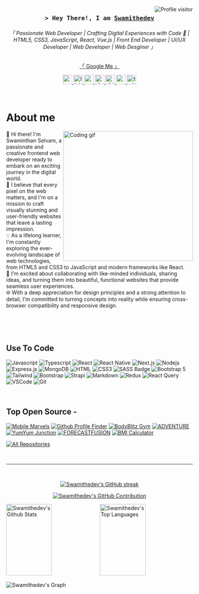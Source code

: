 <!--
<h2 align="center">
  Welcome to Swamithedev World!
  <img src="https://media.giphy.com/media/hvRJCLFzcasrR4ia7z/giphy.gif" width="28">
</h2>
-->

<!--
<p align="center">
  <a href="https://github.com/swamithedev"><img src="https://readme-typing-svg.herokuapp.com/?lines=Self%20Taught%20Programmer;Front%20End%20Developer;1.5%2B%20years%20of%20coding%20experience;Always%20learning%20new%20things&center=true&width=380&height=45"></a>
</p>

 -->

<a href="https://komarev.com/ghpvc/?username=swamithedev">
  <img align="right" src="https://komarev.com/ghpvc/?username=swamithedev&label=Visitors&color=0e75b6&style=flat" alt="Profile visitor" />
</a>


 
<!-- Intro  -->
<h3 align="center">
        <samp>&gt; Hey There!, I am
                <b><a target="_blank" href="https://swamithedev.vercel.app">Swamithedev</a></b>
        </samp>
</h3>


<p align="center"> 
  <samp>
     <h6 align="center" color='black'>「 Passionate Web Developer | Crafting Digital Experiences with Code 🚀 | HTML5, CSS3, JavaScript, React, Vue.js | Front End Developer | UI/UX Developer | Web Developer | Web Desginer 」</h6> 
 
  </samp>
</p>
<p align="center"> 
   <a align="center" href="https://www.google.com/search?q=swamithedev&oq=swamithedev&gs_lcrp=EgZjaHJvbWUqBggAEEUYOzIGCAAQRRg7MgYIARBFGDwyBggCEEUYPDIGCAMQRRhBMgYIBBBFGDwyBggFEEUYQTIGCAYQRRhBMgYIBxBFGDzSAQg0Mjc4ajBqNKgCALACAA&sourceid=chrome&ie=UTF-8">「 Google Me 」</a>
</p>


<p align="center">
<a href="https://swamithedev.vercel.app/" target="_blank">
    <img src="https://img.shields.io/static/v1?message=Portfolio&logo=codesandbox&label=&color=050504&logoColor=DBDBDB&labelColor=&style=for-the-badge" height="25" alt="vercel logo"  />
  </a>
  <a href="https://www.linkedin.com/in/swaminathanselvam/" target="_blank">
    <img src="https://img.shields.io/static/v1?message=LinkedIn&logo=linkedin&label=&color=0077B5&logoColor=white&labelColor=&style=for-the-badge" height="25" alt="linkedin logo"  />
  </a>
  <a href="https://codepen.io/SwamiTheDev/" target="_blank">
    <img src="https://img.shields.io/static/v1?message=Codepen&logo=codepen&label=&color=000000&logoColor=white&labelColor=&style=for-the-badge" height="25" alt="codepen logo"  />
  </a>
  
  <a href="https://dev.to/swamithedev" target="_blank">
    <img src="https://img.shields.io/static/v1?message=dev.to&logo=dev.to&label=&color=0A0A0A&logoColor=white&labelColor=&style=for-the-badge" height="25" alt="devto logo"  />
  </a>
  <a href="https://dribbble.com/swamiTheDev/about" target="_blank">
    <img src="https://img.shields.io/static/v1?message=Dribbble&logo=dribbble&label=&color=EA4C89&logoColor=white&labelColor=&style=for-the-badge" height="25" alt="dribbble logo"  />
  </a>
  <a href="mailto:swamithedev.gmail.com" target="_blank">
    <img src="https://img.shields.io/static/v1?message=Gmail&logo=gmail&label=&color=D14836&logoColor=white&labelColor=&style=for-the-badge" height="25" alt="gmail logo"  />
  </a>
  <a href="https://twitter.com/swamithedev" target="_blank">
    <img src="https://img.shields.io/static/v1?message=Twitter&logo=twitter&label=&color=1DA1F2&logoColor=white&labelColor=&style=for-the-badge" height="25" alt="twitter logo"  />
  </a>
</p>
<br />

<!-- About Section -->
 # About me
 
<p>
 <img align="right" width="350" src="/assets/programmer.gif" alt="Coding gif" />
  
👋 Hi there! I'm Swaminthan Selvam, a passionate and creative frontend web developer ready to embark on an exciting journey in the digital world. <br>
🚀 I believe that every pixel on the web matters, and I'm on a mission to craft visually stunning and user-friendly websites that leave a lasting impression.<br>
💡 As a lifelong learner, I'm constantly exploring the ever-evolving landscape of web technologies, from HTML5 and CSS3 to JavaScript and modern frameworks like React.<br>
🤝 I'm excited about collaborating with like-minded individuals, sharing ideas, and turning them into beautiful, functional websites that provide seamless user experiences. <br>
🌐 With a deep appreciation for design principles and a strong attention to detail, I'm committed to turning concepts into reality while ensuring cross-browser compatibility and responsive design.<br>
</p>

<br/>
<br/>
<br/>

## Use To Code

![Javascript](https://img.shields.io/badge/Javascript-F0DB4F?style=for-the-badge&labelColor=black&logo=javascript&logoColor=F0DB4F)
![Typescript](https://img.shields.io/badge/Typescript-007acc?style=for-the-badge&labelColor=black&logo=typescript&logoColor=007acc)
![React](https://img.shields.io/badge/-React-61DBFB?style=for-the-badge&labelColor=black&logo=react&logoColor=61DBFB)
![React Native](https://img.shields.io/badge/React_Native-20232A?style=for-the-badge&logo=react&logoColor=61DAFB)
![Next.js](https://img.shields.io/badge/next.js-000000?style=for-the-badge&logo=nextdotjs&logoColor=white)
![Nodejs](https://img.shields.io/badge/Nodejs-3C873A?style=for-the-badge&labelColor=black&logo=node.js&logoColor=3C873A)
![Express.js](https://img.shields.io/badge/Express.js-000000?style=for-the-badge&logo=express&logoColor=white)
![MongoDB](https://img.shields.io/badge/MongoDB-4EA94B?style=for-the-badge&logo=mongodb&logoColor=white)
![HTML](https://img.shields.io/badge/HTML5-E34F26?style=for-the-badge&logo=html5&logoColor=white)
![CSS3](https://img.shields.io/badge/CSS3-1572B6?style=for-the-badge&logo=css3&logoColor=white)
![SASS Badge](https://img.shields.io/badge/Sass-CC6699?style=for-the-badge&logo=sass&logoColor=white)
![Bootstrap 5](https://img.shields.io/badge/bootstrap-0170FE?style=for-the-badge&logo=bootstrap&logoColor=white)
![Tailwind](https://img.shields.io/badge/Tailwind_CSS-092749?style=for-the-badge&logo=tailwindcss&logoColor=06B6D4&labelColor=000000)
![Bootstrap](https://img.shields.io/badge/Bootstrap-563D7C?style=for-the-badge&logo=bootstrap&logoColor=white)
![Strapi](https://img.shields.io/badge/strapi-2E7EEA?style=for-the-badge&logo=strapi&logoColor=white)
![Markdown](https://img.shields.io/badge/Markdown-000000?style=for-the-badge&logo=markdown&logoColor=white)
![Redux](https://img.shields.io/badge/Redux-593D88?style=for-the-badge&logo=redux&logoColor=white)
![React Query](https://img.shields.io/badge/-React_Query-FF4154?style=for-the-badge&logo=react%20query&logoColor=white)
![VSCode](https://img.shields.io/badge/Visual_Studio-0078d7?style=for-the-badge&logo=visual%20studio&logoColor=white)
![Git](https://img.shields.io/badge/Git-F05032?style=for-the-badge&logo=git&logoColor=white)

<br/>

## Top Open Source -

[![Mobile Marvels](https://github-readme-stats.vercel.app/api/pin/?username=swamithedev&repo=MobileMarvels&border_color=7F3FBF&bg_color=0D1117&title_color=C9D1D9&text_color=8B949E&icon_color=7F3FBF)](https://github.com/SwamiTheDev/MobileMarvels)
[![Github Profile Finder](https://github-readme-stats.vercel.app/api/pin/?username=swamithedev&repo=github_profile_finder&border_color=7F3FBF&bg_color=0D1117&title_color=C9D1D9&text_color=8B949E&icon_color=7F3FBF)](https://github.com/SwamiTheDev/github_profile_finder)
[![BodyBlitz Gym](https://github-readme-stats.vercel.app/api/pin/?username=swamithedev&repo=gym_website&border_color=7F3FBF&bg_color=0D1117&title_color=C9D1D9&text_color=8B949E&icon_color=7F3FBF)](https://github.com/SwamiTheDev/gym_website)
[![ADVENTURE](https://github-readme-stats.vercel.app/api/pin/?username=swamithedev&repo=Adventure&border_color=7F3FBF&bg_color=0D1117&title_color=C9D1D9&text_color=8B949E&icon_color=7F3FBF)](https://github.com/SwamiTheDev/Adventure)
[![YumYum Junction](https://github-readme-stats.vercel.app/api/pin/?username=swamithedev&repo=YumYum-Junction&border_color=7F3FBF&bg_color=0D1117&title_color=C9D1D9&text_color=8B949E&icon_color=7F3FBF)](https://github.com/SwamiTheDev/YumYum-Junction)
[![FORECASTFUSION](https://github-readme-stats.vercel.app/api/pin/?username=swamithedev&repo=weather-site&border_color=7F3FBF&bg_color=0D1117&title_color=C9D1D9&text_color=8B949E&icon_color=7F3FBF)](https://github.com/SwamiTheDev/weather-site)
[![BMI Calculator](https://github-readme-stats.vercel.app/api/pin/?username=swamithedev&repo=BMI-Calculator&border_color=7F3FBF&bg_color=0D1117&title_color=C9D1D9&text_color=8B949E&icon_color=7F3FBF)](https://github.com/SwamiTheDev/BMI-Calculator)

<p align="left">
  <a href="https://github.com/SwamiTheDev?tab=repositories" target="_blank"><img alt="All Repositories" title="All Repositories" src="https://img.shields.io/badge/-All%20Repos-2962FF?style=for-the-badge&logo=koding&logoColor=white"/></a>
</p>

<br/>
<hr/>
<br/>

<p align="center">
  <a href="https://github.com/swamithedev">
    <img src="https://github-readme-streak-stats.herokuapp.com/?user=swamithedev&theme=radical&border=7F3FBF&background=0D1117" alt="Swamithedev's GitHub streak"/>
  </a>
</p>

<p align="center">
  <a href="https://github.com/swamithedev">
    <img src="https://github-profile-summary-cards.vercel.app/api/cards/profile-details?username=swamithedev&theme=radical" alt="Swamithedev's GitHub Contribution"/>
  </a>
</p>

<a> 
    <a href="https://github.com/alsiam"><img alt="Swamithedev's Github Stats" src="https://denvercoder1-github-readme-stats.vercel.app/api?username=swamithedev&show_icons=true&count_private=true&theme=react&border_color=7F3FBF&bg_color=0D1117&title_color=F85D7F&icon_color=F8D866" height="192px" width="49.5%"/></a>
  <a href="https://github.com/swamithedev"><img alt="Swamithedev's Top Languages" src="https://denvercoder1-github-readme-stats.vercel.app/api/top-langs/?username=swamithedev&langs_count=8&layout=compact&theme=react&border_color=7F3FBF&bg_color=0D1117&title_color=F85D7F&icon_color=F8D866" height="192px" width="49.5%"/></a>
  <br/>
</a>


![Swamithedev's Graph](https://github-readme-activity-graph.vercel.app/graph?username=swamithedev&custom_title=Al%20Swamithedev's%20GitHub%20Activity%20Graph&bg_color=0D1117&color=7F3FBF&line=7F3FBF&point=7F3FBF&area_color=FFFFFF&title_color=FFFFFF&area=true)
